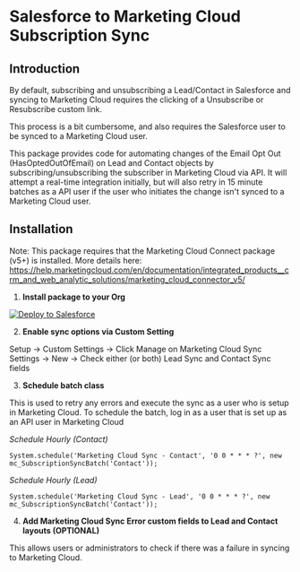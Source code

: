 # Salesforce to Marketing Cloud Subscription Sync
## Introduction
By default, subscribing and unsubscribing a Lead/Contact in Salesforce and syncing to Marketing Cloud requires the clicking of a Unsubscribe or Resubscribe custom link.

This process is a bit cumbersome, and also requires the Salesforce user to be synced to a Marketing Cloud user.

This package provides code for automating changes of the Email Opt Out (HasOptedOutOfEmail) on Lead and Contact objects by subscribing/unsubscribing the subscriber in Marketing Cloud via API. It will attempt a real-time integration initially, but will also retry in 15 minute batches as a API user if the user who initiates the change isn't synced to a Marketing Cloud user.

## Installation
Note: This package requires that the Marketing Cloud Connect package (v5+) is installed. More details here: 
https://help.marketingcloud.com/en/documentation/integrated_products__crm_and_web_analytic_solutions/marketing_cloud_connector_v5/


1. **Install package to your Org**

  [![Deploy to Salesforce](https://andrewfawcett.files.wordpress.com/2014/09/deploy.png "Deploy to Salesforce")](https://githubsfdeploy.herokuapp.com/app/githubdeploy/benedwards44/sf-mc-subscription-sync)


2. **Enable sync options via Custom Setting**

  Setup -> Custom Settings -> Click Manage on Marketing Cloud Sync Settings -> New -> Check either (or both) Lead Sync and Contact Sync fields


3. **Schedule batch class**

  This is used to retry any errors and execute the sync as a user who is setup in Marketing Cloud. To schedule the batch, log in as a user that is set up as an API user in Marketing Cloud
  
  *Schedule Hourly (Contact)*
  
  `System.schedule('Marketing Cloud Sync - Contact', '0 0 * * * ?', new mc_SubscriptionSyncBatch('Contact'));`
  
  
  *Schedule Hourly (Lead)*
  
  `System.schedule('Marketing Cloud Sync - Lead', '0 0 * * * ?', new mc_SubscriptionSyncBatch('Contact'));`



4. **Add Marketing Cloud Sync Error custom fields to Lead and Contact layouts (OPTIONAL)**

  This allows users or administrators to check if there was a failure in syncing to Marketing Cloud.



